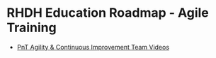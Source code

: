 # RHDH Education Roadmap - Agile Training

- [PnT Agility & Continuous Improvement Team Videos](https://videos.learning.redhat.com/channel/PnT%2BAgility%2B%2526%2BContinuous%2BImprovement%2BTeam/211906373)
